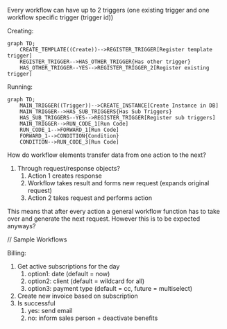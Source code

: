 
Every workflow can have up to 2 triggers (one existing trigger and one workflow specific trigger (trigger id))

Creating:

```mermaid
graph TD;
    CREATE_TEMPLATE((Create))-->REGISTER_TRIGGER[Register template trigger]
    REGISTER_TRIGGER-->HAS_OTHER_TRIGGER{Has other trigger}
    HAS_OTHER_TRIGGER--YES-->REGISTER_TRIGGER_2[Register existing trigger]
```

Running:

```mermaid
graph TD;
    MAIN_TRIGGER((Trigger))-->CREATE_INSTANCE[Create Instance in DB]
    MAIN_TRIGGER-->HAS_SUB_TRIGGERS{Has Sub Triggers}
    HAS_SUB_TRIGGERS--YES-->REGISTER_TRIGGER[Register sub triggers]
    MAIN_TRIGGER-->RUN_CODE_1[Run Code]
    RUN_CODE_1-->FORWARD_1[Run Code]
    FORWARD_1-->CONDITION{Condition}
    CONDITION-->RUN_CODE_3[Run Code]
```

How do workflow elements transfer data from one action to the next?
1. Through request/response objects?
   1. Action 1 creates response
   2. Workflow takes result and forms new request (expands original request)
   3. Action 2 takes request and performs action

This means that after every action a general workflow function has to take over and generate the next request. However this is to be expected anyways?

// Sample Workflows

Billing:

1. Get active subscriptions for the day
   1. option1: date (default = now)
   2. option2: client (default = wildcard for all)
   3. option3: payment type (default = cc, future = multiselect)
2. Create new invoice based on subscription
3. Is successful
   1. yes: send email
   2. no: inform sales person + deactivate benefits


